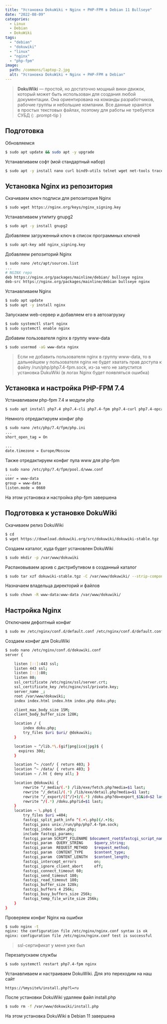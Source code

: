```yaml
---
title: "Установка DokuWiki + Nginx + PHP-FPM в Debian 11 Bullseye"
date: "2022-08-09"
categories: 
  - Linux
  - Debian
  - DokuWiki
tags: 
  - "debian"
  - "dokuwiki"
  - "linux"
  - "nginx"
  - "php-fpm"
image:
  path: /commons/laptop-2.jpg
  alt: "Установка DokuWiki + Nginx + PHP-FPM в Debian"
---
```


> **DokuWiki** — простой, но достаточно мощный вики-движок, который может быть использован для создания любой документации. Она ориентирована на команды разработчиков, рабочие группы и небольшие компании. Все данные хранятся в простых текстовых файлах, поэтому для работы не требуется СУБД
{: .prompt-tip }

## Подготовка

Обновляемся

```sh
$ sudo apt update && sudo apt -y upgrade
```

Устанавливаем софт (мой стандартный набор)

```sh
$ sudo apt -y install nano curl bind9-utils telnet wget net-tools traceroute git tcpdump rsync open-vm-tools mlocate htop tar zip unzip  cloud-guest-utils
```

## Установка Nginx из репозитория

Скачиваем ключ подписи для репозитория Nginx

```sh
$ sudo wget https://nginx.org/keys/nginx_signing.key
```

Устанавливаем утилиту gnupg2

```sh
$ sudo apt -y install gnupg2
```

Добавляем загруженный ключ в список программных ключей

```sh
$ sudo apt-key add nginx_signing.key
```

Добавляем репозиторий Nginx

```sh
$ sudo nano /etc/apt/sources.list
...
# NGINX repo
deb https://nginx.org/packages/mainline/debian/ bullseye nginx
deb-src https://nginx.org/packages/mainline/debian bullseye nginx
```

Устанавливаем Nginx

```sh
$ sudo apt update
$ sudo apt -y install nginx
```

Запускаем web-сервер и добавляем его в автозагрузку

```sh
$ sudo systemctl start nginx
$ sudo systemctl enable nginx
```

Добавим пользователя nginx в группу www-data

```sh
$ sudo usermod -aG www-data nginx
```

> Если не добавить пользователя nginx в группу www-data, то в дальнейшем у пользователя nginx не будет хватать прав доступа к файлу /run/php/php7.4-fpm.sock, из-за чего не запустится установка DukuWiki (в логах Nginx будет появляться ошибка)

## Установка и настройка PHP-FPM 7.4

Устанавливаем php-fpm 7.4 и модули php

```sh
$ sudo apt install php7.4 php7.4-cli php7.4-fpm php7.4-curl php7.4-opcache php7.4-gd php7.4-xml php7.4-zip php7.4-json php7.4-mbstring php7.4-intl php7.4-imagick
```

Немного отредактируем конфиг php

```sh
$ sudo nano /etc/php/7.4/fpm/php.ini
...
short_open_tag = On

...
date.timezone = Europe/Moscow
```

Также отредактируем конфиг пула www для php-fpm

```sh
$ sudo nano /etc/php/7.4/fpm/pool.d/www.conf
...
user = www-data
group = www-data
listen.mode = 0660
```

На этом установка и настройка php-fpm завершена

## Подготовка к установке DokuWiki

Скачиваем релиз DokuWiki

```sh
$ cd
$ wget https://download.dokuwiki.org/src/dokuwiki/dokuwiki-stable.tgz
```

Создаем каталог, куда будет установлен DokuWiki

```sh
$ sudo mkdir -p /var/www/dokuwiki
```

Распаковываем архив с дистрибутивом в созданный каталог

```sh
$ sudo tar xzf dokuwiki-stable.tgz -C /var/www/dokuwiki/ --strip-components=1
```

Назначаем владельца директорий и файлов

```sh
$ sudo chown -R www-data:www-data /var/www/dokuwiki/
```

## Настройка Nginx

Отключаем дефолтный конфиг

```sh
$ sudo mv /etc/nginx/conf.d/default.conf /etc/nginx/conf.d/default.conf.disabled
```

Создаем конфиг для DokuWiki

```sh
$ sudo nano /etc/nginx/conf.d/dokuwiki.conf
server {

    listen [::]:443 ssl;
    listen 443 ssl;
    listen [::]:80;
    listen 80;
    ssl_certificate /etc/nginx/ssl/server.crt;
    ssl_certificate_key /etc/nginx/ssl/private.key;
    server_name _;
    root /var/www/dokuwiki;
    index index.html index.htm index.php doku.php;

    client_max_body_size 15M;
    client_body_buffer_size 128K;

    location / {
	    index doku.php;
        try_files $uri $uri/ @dokuwiki;
    }

    location ~ ^/lib.*\.(gif|png|ico|jpg)$ {
      expires 30d;
    }

    location ^~ /conf/ { return 403; }
    location ^~ /data/ { return 403; }
    location ~ /.ht { deny all; }

    location @dokuwiki {
        rewrite ^/_media/(.*) /lib/exe/fetch.php?media=$1 last;
        rewrite ^/_detail/(.*) /lib/exe/detail.php?media=$1 last;
        rewrite ^/_export/([^/]+)/(.*) /doku.php?do=export_$1&id=$2 last;
        rewrite ^/(.*) /doku.php?id=$1 last;
    }
    location ~ \.php$ {
        try_files $uri =404;
        fastcgi_split_path_info ^(.+\.php)(/.+)$;
        fastcgi_pass unix:/run/php/php7.4-fpm.sock;
        fastcgi_index index.php;
        include fastcgi_params;
        fastcgi_param SCRIPT_FILENAME $document_root$fastcgi_script_name;
        fastcgi_param  QUERY_STRING     $query_string;
        fastcgi_param  REQUEST_METHOD   $request_method;
        fastcgi_param  CONTENT_TYPE     $content_type;
        fastcgi_param  CONTENT_LENGTH   $content_length;
        fastcgi_intercept_errors        on;
        fastcgi_ignore_client_abort     off;
        fastcgi_connect_timeout 60;
        fastcgi_send_timeout 180;
        fastcgi_read_timeout 180;
        fastcgi_buffer_size 128k;
        fastcgi_buffers 4 256k;
        fastcgi_busy_buffers_size 256k;
        fastcgi_temp_file_write_size 256k;
    }
}
```

Проверяем конфиг Nginx на ошибки

```sh
$ sudo nginx -t
nginx: the configuration file /etc/nginx/nginx.conf syntax is ok
nginx: configuration file /etc/nginx/nginx.conf test is successful
```

> ssl-сертификат у меня уже был

Перезапускаем службы

```sh
$ sudo systemctl restart php7.4-fpm nginx
```

Устанавливаем и настраиваем DokuWiki. Для это переходим на наш сайт

```
https://%mysite%/install.php?l=ru
```

После установки DokuWiki удаляем файл install.php

```sh
$ sudo rm -f /var/www/dokuwiki/install.php
```

На этом установка DokuWiki в Debian 11 завершена
